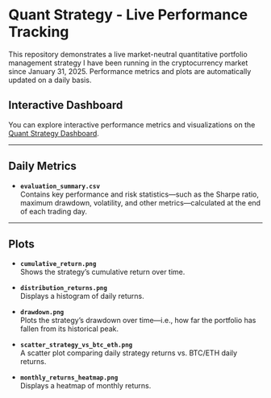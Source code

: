 # Quant Strategy - Live Performance Tracking

This repository demonstrates a live market-neutral quantitative portfolio management strategy I have been running in the cryptocurrency market since January 31, 2025. Performance metrics and plots are automatically updated on a daily basis.

## Interactive Dashboard

You can explore interactive performance metrics and visualizations on the [Quant Strategy Dashboard](https://quant-strat-live-performance-daqdrmca2knbflylgh7vxh.streamlit.app/).

---

## Daily Metrics

- **`evaluation_summary.csv`**  
  Contains key performance and risk statistics—such as the Sharpe ratio, maximum drawdown, volatility, and other metrics—calculated at the end of each trading day.

---

## Plots

- **`cumulative_return.png`**  
  Shows the strategy’s cumulative return over time.

- **`distribution_returns.png`**  
  Displays a histogram of daily returns.

- **`drawdown.png`**  
  Plots the strategy’s drawdown over time—i.e., how far the portfolio has fallen from its historical peak.

- **`scatter_strategy_vs_btc_eth.png`**  
  A scatter plot comparing daily strategy returns vs. BTC/ETH daily returns.

- **`monthly_returns_heatmap.png`**  
  Displays a heatmap of monthly returns.
